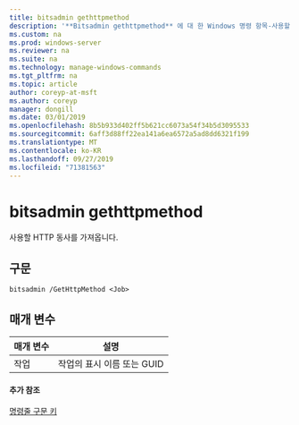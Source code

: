 ```yaml
---
title: bitsadmin gethttpmethod
description: '**Bitsadmin gethttpmethod** 에 대 한 Windows 명령 항목-사용할 HTTP 동사를 가져옵니다.'
ms.custom: na
ms.prod: windows-server
ms.reviewer: na
ms.suite: na
ms.technology: manage-windows-commands
ms.tgt_pltfrm: na
ms.topic: article
author: coreyp-at-msft
ms.author: coreyp
manager: dongill
ms.date: 03/01/2019
ms.openlocfilehash: 8b5b933d402ff5b621cc6073a54f34b5d3095533
ms.sourcegitcommit: 6aff3d88ff22ea141a6ea6572a5ad8dd6321f199
ms.translationtype: MT
ms.contentlocale: ko-KR
ms.lasthandoff: 09/27/2019
ms.locfileid: "71381563"
---
```

# <a name="bitsadmin-gethttpmethod"></a>bitsadmin gethttpmethod

사용할 HTTP 동사를 가져옵니다.

## <a name="syntax"></a>구문

```
bitsadmin /GetHttpMethod <Job>
```

## <a name="parameters"></a>매개 변수

|매개 변수|설명|
|---------|-----------|
|작업|작업의 표시 이름 또는 GUID|

#### <a name="additional-references"></a>추가 참조

[명령줄 구문 키](command-line-syntax-key.md)
